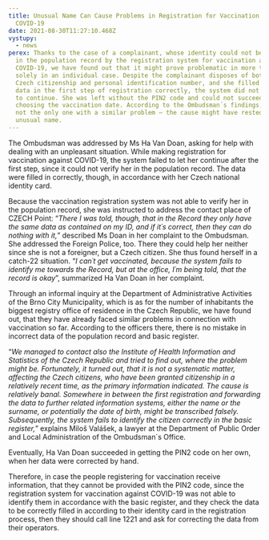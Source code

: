 ```yaml
---
title: Unusual Name Can Cause Problems in Registration for Vaccination against
  COVID-19
date: 2021-08-30T11:27:10.468Z
vystupy:
  - news
perex: Thanks to the case of a complainant, whose identity could not be verified
  in the population record by the registration system for vaccination against
  COVID-19, we have found out that it might prove problematic in more than
  solely in an individual case. Despite the complainant disposes of both the
  Czech citizenship and personal identification number, and she filled in the
  data in the first step of registration correctly, the system did not allow her
  to continue. She was left without the PIN2 code and could not succeed in
  choosing the vaccination date. According to the Ombudsman´s findings, she is
  not the only one with a similar problem – the cause might have rested in her
  unusual name.
---
```

<p>The Ombudsman was addressed by Ms Ha Van Doan, asking for help with dealing with an unpleasant situation. While making registration for vaccination against COVID-19, the system failed to let her continue after the first step, since it could not verify her in the population record. The data were filled in correctly, though, in accordance with her Czech national identity card.</p>

<p>Because the vaccination registration system was not able to verify her in the population record, she was instructed to address the contact place of CZECH Point: &ldquo;<em>There I was told, though, that in the Record they only have the same data as contained on my ID, and if it&acute;s correct, then they can do nothing with it,</em>&rdquo; described Ms Doan in her complaint to the Ombudsman. She addressed the Foreign Police, too. There they could help her neither since she is not a foreigner, but a Czech citizen. She thus found herself in a catch-22 situation. &ldquo;<em>I can&acute;t get vaccinated, because the system fails to identify me towards the Record, but at the office, I&acute;m being told, that the record is okay</em>&rdquo;, summarized Ha Van Doan in her complaint.</p>

<p>Through an informal inquiry at the Department of Administrative Activities of the Brno City Municipality, which is as for the number of inhabitants the biggest registry office of residence in the Czech Republic, we have found out, that they have already faced similar problems in connection with vaccination so far. According to the officers there, there is no mistake in incorrect data of the population record and basic register.</p>

<p>&ldquo;<em>We managed to contact also the Institute of Health Information and Statistics of the Czech Republic and tried to find out, where the problem might be. Fortunately, it turned out, that it is not a systematic matter, affecting the Czech citizens, who have been granted citizenship in a relatively recent time, as the primary information indicated. The cause is relatively banal. Somewhere in between the first registration and forwarding the data to further related information systems, either the name or the surname, or potentially the date of birth, might be transcribed falsely. Subsequently, the system fails to identify the citizen correctly in the basic register,</em>&rdquo; explains Miloš Valášek, a lawyer at the Department of Public Order and Local Administration of the Ombudsman&acute;s Office.</p>

<p>Eventually, Ha Van Doan succeeded in getting the PIN2 code on her own, when her data were corrected by hand.</p>

<p>Therefore, in case the people registering for vaccination receive information, that they cannot be provided with the PIN2 code, since the registration system for vaccination against COVID-19 was not able to identify them in accordance with the basic register, and they check the data to be correctly filled in according to their identity card in the registration process, then they should call line 1221 and ask for correcting the data from their operators.</p>
